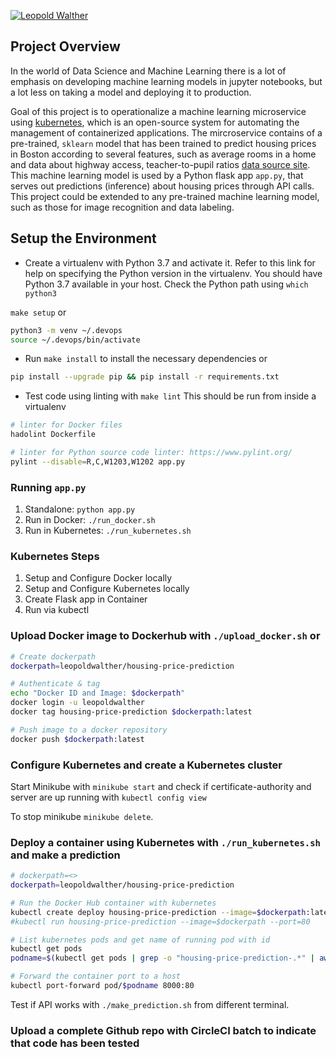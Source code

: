 [![Leopold Walther](https://github.com/LeopoldWalther/ml-microservice-kubernetes.svg?style=svg)](https://github.com/LeopoldWalther/ml-microservice-kubernetes)

## Project Overview

In the world of Data Science and Machine Learning there is a lot of emphasis on developing machine learning models in jupyter notebooks, but a lot less on taking a model and deploying it to production.

Goal of this project is to operationalize a machine learning microservice using [kubernetes](https://kubernetes.io/), which is an open-source system for automating the management of containerized applications. The mircroservice contains of a pre-trained, `sklearn` model that has been trained to predict housing prices in Boston according to several features, such as average rooms in a home and data about highway access, teacher-to-pupil ratios [data source site](https://www.kaggle.com/c/boston-housing). This machine learning model is used by a Python flask app `app.py`, that serves out predictions (inference) about housing prices through API calls. This project could be extended to any pre-trained machine learning model, such as those for image recognition and data labeling.


## Setup the Environment

* Create a virtualenv with Python 3.7 and activate it. Refer to this link for help on specifying the Python version in the virtualenv. 
You should have Python 3.7 available in your host. 
Check the Python path using `which python3`

`make setup` or 

```bash
python3 -m venv ~/.devops
source ~/.devops/bin/activate
```
* Run `make install` to install the necessary dependencies or
```bash
pip install --upgrade pip && pip install -r requirements.txt
```

* Test code using linting with `make lint`
This should be run from inside a virtualenv
```bash
# linter for Docker files
hadolint Dockerfile

# linter for Python source code linter: https://www.pylint.org/
pylint --disable=R,C,W1203,W1202 app.py
```

### Running `app.py`

1. Standalone:  `python app.py`
2. Run in Docker:  `./run_docker.sh` 
3. Run in Kubernetes:  `./run_kubernetes.sh`

### Kubernetes Steps

1. Setup and Configure Docker locally
2. Setup and Configure Kubernetes locally
3. Create Flask app in Container
4. Run via kubectl


### Upload Docker image to Dockerhub with `./upload_docker.sh` or 
```bash
# Create dockerpath
dockerpath=leopoldwalther/housing-price-prediction

# Authenticate & tag
echo "Docker ID and Image: $dockerpath"
docker login -u leopoldwalther
docker tag housing-price-prediction $dockerpath:latest

# Push image to a docker repository
docker push $dockerpath:latest
```

### Configure Kubernetes and create a Kubernetes cluster
Start Minikube with `minikube start` and check if certificate-authority and server are up running with `kubectl config view`

To stop minikube `minikube delete`.

### Deploy a container using Kubernetes with `./run_kubernetes.sh` and make a prediction

```bash
# dockerpath=<>
dockerpath=leopoldwalther/housing-price-prediction

# Run the Docker Hub container with kubernetes
kubectl create deploy housing-price-prediction --image=$dockerpath:latest
#kubectl run housing-price-prediction --image=$dockerpath --port=80

# List kubernetes pods and get name of running pod with id
kubectl get pods
podname=$(kubectl get pods | grep -o "housing-price-prediction-.*" | awk '{print $1}')

# Forward the container port to a host
kubectl port-forward pod/$podname 8000:80
```

Test if API works with `./make_prediction.sh` from different terminal.

### Upload a complete Github repo with CircleCI batch to indicate that code has been tested
